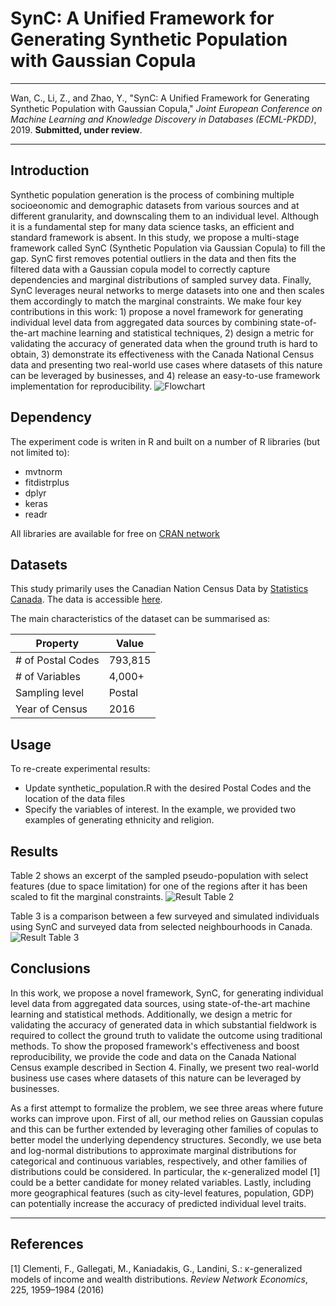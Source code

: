 # SynC: A Unified Framework for Generating Synthetic Population with Gaussian Copula

------------

Wan, C., Li, Z., and Zhao, Y., "SynC: A Unified Framework for Generating Synthetic Population with Gaussian 
Copula," *Joint European Conference on Machine Learning and Knowledge Discovery in Databases (ECML-PKDD)*, 2019. 
**Submitted, under review**.

<!-- Please cite the paper as (only if we submit an arxiv):

    @inproceedings{wan2018sythetic,
      title={SynC: A Unified Framework for Generating Synthetic Population with Gaussian Copula},
      author={Wan, C. and Li, Z. and Zhao, Y.},
      journal={arXiv preprint arXiv:1901.01588},
      year={2019},
      url={https://arxiv.org/abs/1901.01588}
    }
    
 [PDF for Personal Use](http://arxiv.org/abs/1901.04555) | [ECML-PKDD 2019](http://www.ecmlpkdd2019.org/) -->
 
 
------------


## Introduction

Synthetic population generation is the process of combining multiple socioeonomic and demographic datasets from various sources and at different granularity, and downscaling them to an individual level. Although it is a fundamental step for many data science tasks, an efficient and standard framework is absent. In this study, we propose a multi-stage framework called SynC (Synthetic Population via Gaussian Copula) to fill the gap. SynC first removes potential outliers in the data and then fits the filtered data with a Gaussian copula model to correctly capture dependencies and marginal distributions of sampled survey data. Finally, SynC leverages neural networks to merge datasets into one and then scales them accordingly to match the marginal constraints. We make four key contributions in this work: 1) propose a novel framework for generating individual level data from aggregated data sources by combining state-of-the-art machine learning and statistical techniques, 2) design a metric for validating the accuracy of generated data when the ground truth is hard to obtain, 3) demonstrate its effectiveness with the Canada National Census data and presenting two real-world use cases where datasets of this nature can be leveraged by businesses, and 4) release an easy-to-use framework implementation for reproducibility.
![Flowchart](https://github.com/winstonll/SynC/blob/master/figs/flowchart.png)


## Dependency
The experiment code is writen in R and built on a number of R libraries (but not limited to):
- mvtnorm
- fitdistrplus
- dplyr
- keras
- readr

All libraries are available for free on [CRAN network](https://cran.r-project.org/)

## Datasets

This study primarily uses the Canadian Nation Census Data by [Statistics Canada](https://www12.statcan.gc.ca/census-recensement/2016/dp-pd/prof/index.cfm?Lang=E). 
The data is accessible [here](https://figshare.com/articles/SynC_Data_Sets/7938644).

The main characteristics of the dataset can be summarised as:

|Property           | Value   |
|-------------------|---------|
|# of Postal Codes  | 793,815 |
|# of Variables     | 4,000+  |
|Sampling level     | Postal  |
|Year of Census     | 2016    |


## Usage

To re-create experimental results:

- Update synthetic_population.R with the desired Postal Codes and the location of the data files
- Specify the variables of interest. In the example, we provided two examples of generating ethnicity
and religion.


## Results

Table 2 shows an excerpt of the sampled pseudo-population with select features (due to space limitation) for one of the regions after it has been scaled to fit the marginal constraints.
![Result Table 2](https://github.com/winstonll/SynC/blob/master/figs/table2.png)

Table 3 is a comparison between a few surveyed and simulated individuals using SynC and surveyed data from selected neighbourhoods in Canada.
![Result Table 3](https://github.com/winstonll/SynC/blob/master/figs/table3.png)

## Conclusions

In this work, we propose a novel framework, SynC, for generating individual level data from aggregated data sources, using state-of-the-art machine learning and statistical methods. Additionally, we design a metric for validating the accuracy of generated data in which substantial fieldwork is required to collect the ground truth to validate the outcome using traditional methods. To show the proposed framework's effectiveness and boost reproducibility, we provide the code and data on the Canada National Census example described in Section 4. Finally, we present two real-world business use cases where datasets of this nature can be leveraged by businesses. 

As a first attempt to formalize the problem, we see three areas where future works can improve upon. First of all, our method relies on Gaussian copulas and this can be further extended by leveraging other families of copulas to better model the underlying dependency structures. Secondly, we use beta and log-normal distributions to approximate marginal distributions for categorical and continuous variables, respectively, and other families of distributions could be considered. In particular, the κ-generalized model [1] could be a better candidate for money related variables. Lastly, including more geographical features (such as city-level features, population, GDP) can potentially increase the accuracy of predicted individual level traits.

-------------

## References

[1]  Clementi, F., Gallegati, M., Kaniadakis, G., Landini, S.: κ-generalized models of income and wealth distributions. *Review Network Economics*, 225, 1959–1984 (2016)